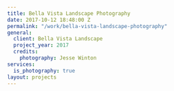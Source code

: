 ```yaml
---
title: Bella Vista Landscape Photography
date: 2017-10-12 18:48:00 Z
permalink: "/work/bella-vista-landscape-photography"
general:
  client: Bella Vista Landscape
  project_year: 2017
  credits:
    photography: Jesse Winton
services:
  is_photography: true
layout: projects
---
```



